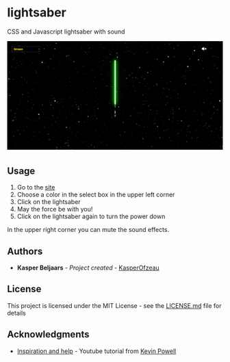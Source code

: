 # lightsaber

CSS and Javascript lightsaber with sound

<img src="lightsaber.jpg" alt="img_website">

## Usage

1. Go to the [site](https://kasperofzeau.github.io/lightsaber/)
2. Choose a color in the select box in the upper left corner
3. Click on the lightsaber 
4. May the force be with you!
5. Click on the lightsaber again to turn the power down

In the upper right corner you can mute the sound effects.

## Authors

* **Kasper Beljaars** - *Project created* - [KasperOfzeau](https://github.com/KasperOfzeau)

## License

This project is licensed under the MIT License - see the [LICENSE.md](LICENSE.md) file for details

## Acknowledgments

* [Inspiration and help](https://youtu.be/CBw9-K6hYVA) - Youtube tutorial from [Kevin Powell](https://www.youtube.com/kepowob/videos)


